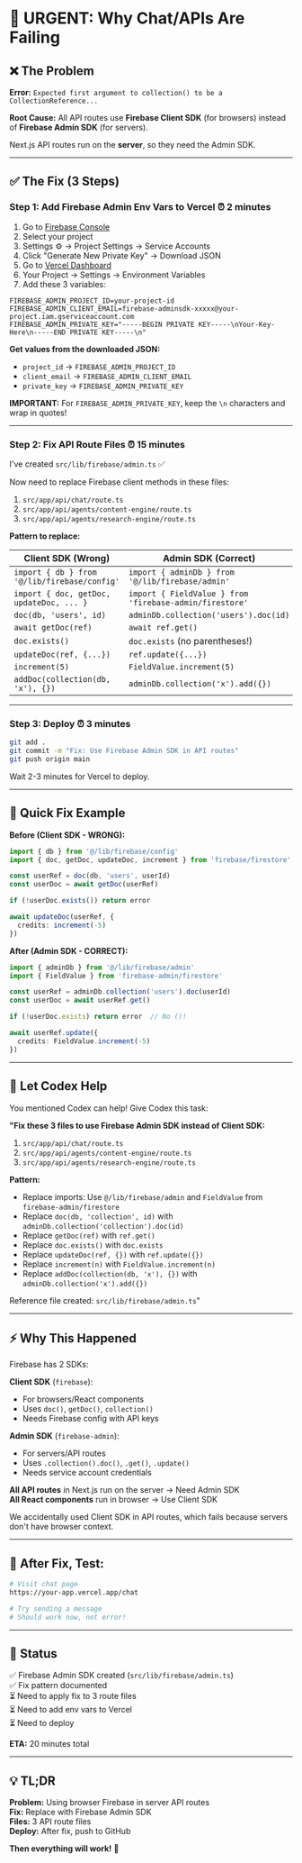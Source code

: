 # 🚨 URGENT: Why Chat/APIs Are Failing

## ❌ The Problem

**Error:** `Expected first argument to collection() to be a CollectionReference...`

**Root Cause:** All API routes use **Firebase Client SDK** (for browsers) instead of **Firebase Admin SDK** (for servers).

Next.js API routes run on the **server**, so they need the Admin SDK.

---

## ✅ The Fix (3 Steps)

### **Step 1: Add Firebase Admin Env Vars to Vercel** ⏰ 2 minutes

1. Go to [Firebase Console](https://console.firebase.google.com/)
2. Select your project
3. Settings ⚙️ → Project Settings → Service Accounts
4. Click "Generate New Private Key" → Download JSON
5. Go to [Vercel Dashboard](https://vercel.com/dashboard)
6. Your Project → Settings → Environment Variables
7. Add these 3 variables:

```env
FIREBASE_ADMIN_PROJECT_ID=your-project-id
FIREBASE_ADMIN_CLIENT_EMAIL=firebase-adminsdk-xxxxx@your-project.iam.gserviceaccount.com
FIREBASE_ADMIN_PRIVATE_KEY="-----BEGIN PRIVATE KEY-----\nYour-Key-Here\n-----END PRIVATE KEY-----\n"
```

**Get values from the downloaded JSON:**
- `project_id` → `FIREBASE_ADMIN_PROJECT_ID`
- `client_email` → `FIREBASE_ADMIN_CLIENT_EMAIL`
- `private_key` → `FIREBASE_ADMIN_PRIVATE_KEY`

**IMPORTANT:** For `FIREBASE_ADMIN_PRIVATE_KEY`, keep the `\n` characters and wrap in quotes!

---

### **Step 2: Fix API Route Files** ⏰ 15 minutes

I've created `src/lib/firebase/admin.ts` ✅

Now need to replace Firebase client methods in these files:

1. `src/app/api/chat/route.ts`
2. `src/app/api/agents/content-engine/route.ts`
3. `src/app/api/agents/research-engine/route.ts`

**Pattern to replace:**

| Client SDK (Wrong) | Admin SDK (Correct) |
|-------------------|-------------------|
| `import { db } from '@/lib/firebase/config'` | `import { adminDb } from '@/lib/firebase/admin'` |
| `import { doc, getDoc, updateDoc, ... }` | `import { FieldValue } from 'firebase-admin/firestore'` |
| `doc(db, 'users', id)` | `adminDb.collection('users').doc(id)` |
| `await getDoc(ref)` | `await ref.get()` |
| `doc.exists()` | `doc.exists` (no parentheses!) |
| `updateDoc(ref, {...})` | `ref.update({...})` |
| `increment(5)` | `FieldValue.increment(5)` |
| `addDoc(collection(db, 'x'), {})` | `adminDb.collection('x').add({})` |

---

### **Step 3: Deploy** ⏰ 3 minutes

```bash
git add .
git commit -m "Fix: Use Firebase Admin SDK in API routes"
git push origin main
```

Wait 2-3 minutes for Vercel to deploy.

---

## 🎯 Quick Fix Example

**Before (Client SDK - WRONG):**
```typescript
import { db } from '@/lib/firebase/config'
import { doc, getDoc, updateDoc, increment } from 'firebase/firestore'

const userRef = doc(db, 'users', userId)
const userDoc = await getDoc(userRef)

if (!userDoc.exists()) return error

await updateDoc(userRef, {
  credits: increment(-5)
})
```

**After (Admin SDK - CORRECT):**
```typescript
import { adminDb } from '@/lib/firebase/admin'
import { FieldValue } from 'firebase-admin/firestore'

const userRef = adminDb.collection('users').doc(userId)
const userDoc = await userRef.get()

if (!userDoc.exists) return error  // No ()!

await userRef.update({
  credits: FieldValue.increment(-5)
})
```

---

## 🤖 Let Codex Help

You mentioned Codex can help! Give Codex this task:

**"Fix these 3 files to use Firebase Admin SDK instead of Client SDK:**
1. `src/app/api/chat/route.ts`
2. `src/app/api/agents/content-engine/route.ts`
3. `src/app/api/agents/research-engine/route.ts`

**Pattern:**
- Replace imports: Use `@/lib/firebase/admin` and `FieldValue` from `firebase-admin/firestore`
- Replace `doc(db, 'collection', id)` with `adminDb.collection('collection').doc(id)`
- Replace `getDoc(ref)` with `ref.get()`
- Replace `doc.exists()` with `doc.exists`
- Replace `updateDoc(ref, {})` with `ref.update({})`
- Replace `increment(n)` with `FieldValue.increment(n)`
- Replace `addDoc(collection(db, 'x'), {})` with `adminDb.collection('x').add({})`

Reference file created: `src/lib/firebase/admin.ts`"

---

## ⚡ Why This Happened

Firebase has 2 SDKs:

**Client SDK** (`firebase`):
- For browsers/React components
- Uses `doc()`, `getDoc()`, `collection()`
- Needs Firebase config with API keys

**Admin SDK** (`firebase-admin`):
- For servers/API routes
- Uses `.collection().doc()`, `.get()`, `.update()`
- Needs service account credentials

**All API routes** in Next.js run on the server → Need Admin SDK  
**All React components** run in browser → Use Client SDK

We accidentally used Client SDK in API routes, which fails because servers don't have browser context.

---

## 🧪 After Fix, Test:

```bash
# Visit chat page
https://your-app.vercel.app/chat

# Try sending a message
# Should work now, not error!
```

---

## 📝 Status

✅ Firebase Admin SDK created (`src/lib/firebase/admin.ts`)  
✅ Fix pattern documented  
⏳ Need to apply fix to 3 route files  
⏳ Need to add env vars to Vercel  
⏳ Need to deploy  

**ETA:** 20 minutes total

---

## 💡 TL;DR

**Problem:** Using browser Firebase in server API routes  
**Fix:** Replace with Firebase Admin SDK  
**Files:** 3 API route files  
**Deploy:** After fix, push to GitHub  

**Then everything will work!** 🚀
